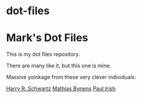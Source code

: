 # dot-files
Mark's Dot Files
================

This is my dot files repository.

There are many like it, but this one is mine.

Massive yoinkage from these very clever individuals:

[Harry R. Schwartz](https://github.com/hrs/dotfiles)
[Mathias Bynens](https://github.com/mathiasbynens/dotfiles)
[Paul Irish](https://github.com/paulirish/dotfiles)
